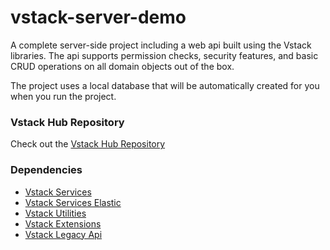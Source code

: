 # vstack-server-demo

A complete server-side project including a web api built using the Vstack libraries. The api supports permission checks, security features, and basic CRUD operations on all domain objects out of the box.

The project uses a local database that will be automatically created for you when you run the project.

### Vstack Hub Repository

Check out the [Vstack Hub Repository](https://github.com/vintage-software/vstack)

### Dependencies

- [Vstack Services](https://github.com/vintage-software/vstack-services)
- [Vstack Services Elastic](https://github.com/vintage-software/vstack-services-elastic)
- [Vstack Utilities](https://github.com/vintage-software/vstack-utilities)
- [Vstack Extensions](https://github.com/vintage-software/vstack-extensions)
- [Vstack Legacy Api](https://github.com/vintage-software/vstack-legacy-api)
